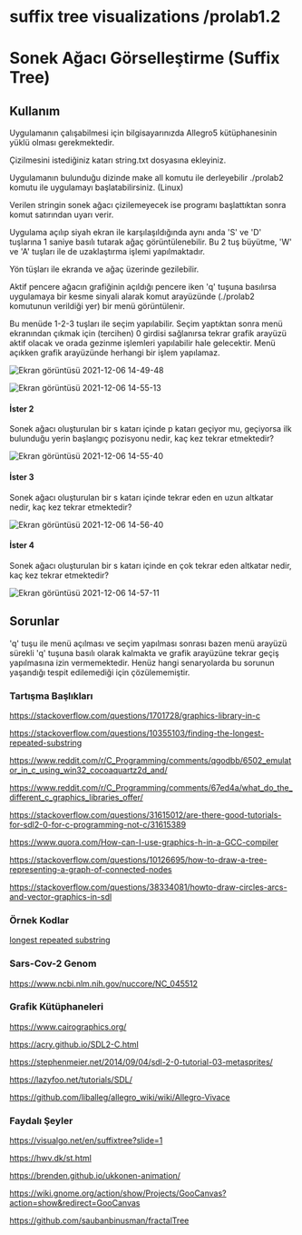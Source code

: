 # suffix tree visualizations /prolab1.2

# Sonek Ağacı Görselleştirme (Suffix Tree)

## Kullanım 
Uygulamanın çalışabilmesi için bilgisayarınızda Allegro5 kütüphanesinin yüklü olması gerekmektedir.

Çizilmesini istediğiniz katarı string.txt dosyasına ekleyiniz.

Uygulamanın bulunduğu dizinde make all komutu ile derleyebilir ./prolab2 komutu ile uygulamayı başlatabilirsiniz. (Linux)

Verilen stringin sonek ağacı çizilemeyecek ise programı başlattıktan sonra komut satırından uyarı verir.

Uygulama açılıp siyah ekran ile karşılaşıldığında aynı anda 'S' ve 'D' tuşlarına 1 saniye basılı tutarak ağaç görüntülenebilir. Bu 2 tuş büyütme, 'W' ve 'A' tuşları ile de uzaklaştırma işlemi yapılmaktadır.

Yön tüşları ile ekranda ve ağaç üzerinde gezilebilir.

Aktif pencere ağacın grafiğinin açıldığı pencere iken 'q' tuşuna basılırsa uygulamaya bir kesme sinyali alarak komut arayüzünde (./prolab2 komutunun verildiği yer) bir menü görüntülenir.

Bu menüde 1-2-3 tuşları ile seçim yapılabilir. Seçim yaptıktan sonra menü ekranından çıkmak için (tercihen) 0 girdisi sağlanırsa tekrar grafik arayüzü aktif olacak ve orada gezinme işlemleri yapılabilir hale gelecektir. Menü açıkken grafik arayüzünde herhangi bir işlem yapılamaz.

![Ekran görüntüsü 2021-12-06 14-49-48](https://user-images.githubusercontent.com/30952126/144866982-90fc1705-1e6c-474d-ab76-fd0c69f33e93.png)


![Ekran görüntüsü 2021-12-06 14-55-13](https://user-images.githubusercontent.com/30952126/144867074-d79378c9-dc3d-401f-abd6-697849eca699.png)


#### İster 2

Sonek ağacı oluşturulan bir s katarı içinde p katarı geçiyor mu, geçiyorsa ilk bulunduğu yerin başlangıç pozisyonu nedir, kaç kez tekrar etmektedir?

![Ekran görüntüsü 2021-12-06 14-55-40](https://user-images.githubusercontent.com/30952126/144867052-7397c28a-722b-418a-94a3-55c82555a6da.png)

#### İster 3

Sonek ağacı oluşturulan bir s katarı içinde tekrar eden en uzun altkatar nedir, kaç kez tekrar etmektedir?

![Ekran görüntüsü 2021-12-06 14-56-40](https://user-images.githubusercontent.com/30952126/144867136-dc42ded0-7af3-4e0e-a83b-79a5f514fca0.png)

#### İster 4

Sonek ağacı oluşturulan bir s katarı içinde en çok tekrar eden altkatar nedir, kaç kez tekrar etmektedir?

![Ekran görüntüsü 2021-12-06 14-57-11](https://user-images.githubusercontent.com/30952126/144867203-571464bc-e6aa-4f6f-86a3-0f3e87c4a90b.png)

## Sorunlar
'q' tuşu ile menü açılması ve seçim yapılması sonrası bazen menü arayüzü sürekli 'q' tuşuna basılı olarak kalmakta ve grafik arayüzüne tekrar geçiş yapılmasına izin vermemektedir. Henüz hangi senaryolarda bu sorunun yaşandığı tespit edilemediği için çözülememiştir.

### Tartışma Başlıkları
https://stackoverflow.com/questions/1701728/graphics-library-in-c

https://stackoverflow.com/questions/10355103/finding-the-longest-repeated-substring

https://www.reddit.com/r/C_Programming/comments/qgodbb/6502_emulator_in_c_using_win32_cocoaquartz2d_and/

https://www.reddit.com/r/C_Programming/comments/67ed4a/what_do_the_different_c_graphics_libraries_offer/

https://stackoverflow.com/questions/31615012/are-there-good-tutorials-for-sdl2-0-for-c-programming-not-c/31615389

https://www.quora.com/How-can-I-use-graphics-h-in-a-GCC-compiler

https://stackoverflow.com/questions/10126695/how-to-draw-a-tree-representing-a-graph-of-connected-nodes

https://stackoverflow.com/questions/38334081/howto-draw-circles-arcs-and-vector-graphics-in-sdl
### Örnek Kodlar
[longest repeated substring](https://introcs.cs.princeton.edu/java/42sort/LRS.java.html)
### Sars-Cov-2 Genom
https://www.ncbi.nlm.nih.gov/nuccore/NC_045512

### Grafik Kütüphaneleri
https://www.cairographics.org/

https://acry.github.io/SDL2-C.html

https://stephenmeier.net/2014/09/04/sdl-2-0-tutorial-03-metasprites/

https://lazyfoo.net/tutorials/SDL/

https://github.com/liballeg/allegro_wiki/wiki/Allegro-Vivace

### Faydalı Şeyler
https://visualgo.net/en/suffixtree?slide=1

https://hwv.dk/st.html

https://brenden.github.io/ukkonen-animation/

https://wiki.gnome.org/action/show/Projects/GooCanvas?action=show&redirect=GooCanvas

https://github.com/saubanbinusman/fractalTree






